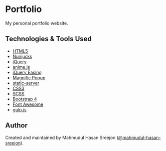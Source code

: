 # Portfolio

My personal portfolio website.

## Technologies & Tools Used

* [HTML5](https://developer.mozilla.org/en-US/docs/Web/Guide/HTML/HTML5)
* [Nunjucks](https://mozilla.github.io/nunjucks/)
* [jQuery](https://jquery.com/)
* [anime.js](https://animejs.com/)
* [jQuery Easing](https://jqueryui.com/easing/)
* [Magnific Popup](https://dimsemenov.com/plugins/magnific-popup/)
* [static-server](https://www.npmjs.com/package/static-server)
* [CSS3](https://developer.mozilla.org/en-US/docs/Web/CSS/CSS3)
* [SCSS](https://sass-lang.com/)
* [Bootstrap 4](https://getbootstrap.com/)
* [Font Awesome](https://fontawesome.com/)
* [gulp.js](https://gulpjs.com/)

## Author

Created and maintained by Mahmudul Hasan Sreejon ([@mahmudul-hasan-sreejon](https://mahmudul-hasan-sreejon.com/)).
